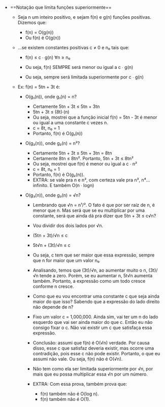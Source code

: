 - ==Notação que limita funções superiormente==

    - Seja n um inteiro positivo, e sejam f(n) e g(n) funções positivas. Dizemos que:

        - f(n) = O(g(n))
        - Ou f(n) é O(g(n))

    - ...se existem constantes positivas c ≠ 0 e n₀ tais que:

        - f(n) ≤ c ∙ g(n) ∀n ≥ n₀

        - Ou seja, f(n) SEMPRE será menor ou igual a c ∙ g(n)
        - Ou seja, sempre será limitada superiormente por c ∙ g(n)

    - Ex: f(n) = 5tn + 3t é:

        - O(g₁(n)), onde g₁(n) = n?

            - Certamente 5tn + 3t ≤ 5tn + 3tn
            - 5tn + 3t ≤ (8t)∙(n)
            - Ou seja, mostrei que a função inicial f(n) = 5tn - 3t é menor ou igual a uma constante c vezes n.
            - c = 8t, n₀ = 1
            - Portanto, f(n) é O(g₁(n))

        - O(g₂(n)), onde g₂(n) = n²?

            - Certamente 5tn + 3t ≤ 5tn + 3tn = 8tn
            - Certamente 8tn ≤ 8tn². Portanto, 5tn + 3t ≤ 8tn²
            - Ou seja, mostrei que f(n) é menor ou igual a c ∙ n²
            - c = 8t, n₀ = 1
            - Portanto, f(n) é O(g₂(n)).
            - EXTRA: se vale pra n e n², com certeza vale pra n³, n⁴... infinito. E também O(n ∙ logn)

        - O(g₃(n)), onde g₃(n) = √n?

            - Lembrando que √n = n¹/². O fato é que por ser raíz de n, é menor que n. Mas será que se eu multiplicar por uma constante, será que ainda dá pra dizer que 5tn + 3t ≤ c√n?

            - Vou dividir dos dois lados por √n.

            - (5tn + 3t)/√n ≤ c
            - 5t√n + (3t)/√n ≤ c

            - Ou seja, c tem que ser maior que essa expressão, sempre que n for maior que um valor n₀
            - Analisando, temos que (3t)/√n, ao aumentar muito o n, (3t)/√n tende a zero. Porém, se eu aumentar n, 5t√n aumenta também. Portanto, a expressão como um todo cresce conforme n cresce.
            - Como que eu vou encontrar uma constante c que seja ainda maior do que isso? Sabendo que a expressão do lado direito não depende de n?

            - Fixo um valor c = 1,000,000. Ainda sim, vai ter um n do lado esquerdo que vai ser ainda maior do que c. Então eu não consigo fixar o c. Não vai existir um c que satisfaça essa expressão.

            - Conclusão: assumi que f(n) é O(√n) verdade. Por causa disso, esse c que satisfaz deveria existir, mas ocorre uma contradição, pois esse c não pode existir. Portanto, o que eu assumi não vale. Ou seja, f(n) não é O(√n).

            - Não tem como ela ser limitada superiormente por √n, por mais que eu possa multiplicar essa √n por um número.

            - EXTRA: Com essa prova, também prova que:
                - f(n) também não é O(log n).
                - f(n) também não é O(1).